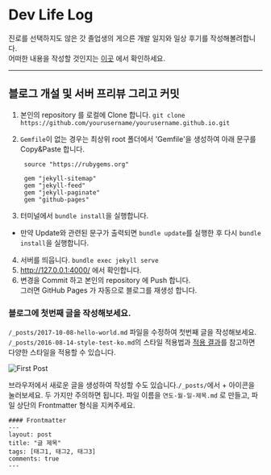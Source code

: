# Dev Life Log

진로를 선택하지도 않은 갓 졸업생의 게으른 개발 일지와 일상 후기를 작성해볼려합니다.   
어떠한 내용을 작성할 것인지는 [이곳](https://lazyyydev.github.io/about/) 에서 확인하세요.

---
## 블로그 개설 및 서버 프리뷰 그리고 커밋

1. 본인의 repository 를 로컬에 Clone 합니다.  `git clone https://github.com/yourusername/yourusername.github.io.git`
2. `Gemfile`이 없는 경우는 최상위 root 폴더에서 'Gemfile'을 생성하여 아래 문구를 Copy&Paste 합니다. 

   ```
    source "https://rubygems.org"

    gem "jekyll-sitemap"
    gem "jekyll-feed"
    gem "jekyll-paginate"
    gem "github-pages"
   ```
3. 터미널에서 `bundle install`을 실행합니다.   
 - 만약 Update와 관련된 문구가 출력되면 `bundle update`를 실행한 후 다시 `bundle install`을 실행합니다.
4. 서버를 띄웁니다. `bundle exec jekyll serve`
5. http://127.0.0.1:4000/ 에서 확인합니다.
6. 변경을 Commit 하고 본인의 repository 에 Push 합니다.   
   그러면 GitHub Pages 가 자동으로 블로그를 재생성 합니다.

### 블로그에 첫번째 글을 작성해보세요.

`/_posts/2017-10-08-hello-world.md` 파일을 수정하여 첫번째 글을 작성해보세요. `/_posts/2016-08-14-style-test-ko.md`의 스타일 적용법과 [적용 결과]((https://aweekj.github.io/kiko-now/style-test-ko/))를 참고하면 다양한 스타일을 적용할 수 있습니다.

![First Post](/images/post-screenshot.png "First Post")

브라우저에서 새로운 글을 생성하여 작성할 수도 있습니다.`/_posts/`에서 + 아이콘을 눌러보세요. 두 가지만 주의하면 됩니다. 파일 이름을 `연도-월-일-제목.md` 로 만들고, 파일 상단의 Frontmatter 형식을 지켜주세요.
```
#### Frontmatter
---
layout: post
title: "글 제목"
tags: [태그1, 태그2, 태그3]
comments: true
---
```
